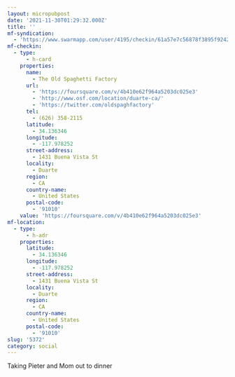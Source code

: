 ```yaml
---
layout: micropubpost
date: '2021-11-30T01:29:32.000Z'
title: ''
mf-syndication:
  - 'https://www.swarmapp.com/user/4195/checkin/61a57e7c56878f3895f9242b'
mf-checkin:
  - type:
      - h-card
    properties:
      name:
        - The Old Spaghetti Factory
      url:
        - 'https://foursquare.com/v/4b410e62f964a5203dc025e3'
        - 'http://www.osf.com/location/duarte-ca/'
        - 'https://twitter.com/oldspaghfactory'
      tel:
        - (626) 358-2115
      latitude:
        - 34.136346
      longitude:
        - -117.978252
      street-address:
        - 1431 Buena Vista St
      locality:
        - Duarte
      region:
        - CA
      country-name:
        - United States
      postal-code:
        - '91010'
    value: 'https://foursquare.com/v/4b410e62f964a5203dc025e3'
mf-location:
  - type:
      - h-adr
    properties:
      latitude:
        - 34.136346
      longitude:
        - -117.978252
      street-address:
        - 1431 Buena Vista St
      locality:
        - Duarte
      region:
        - CA
      country-name:
        - United States
      postal-code:
        - '91010'
slug: '5372'
category: social
---
```

Taking Pieter and Mom out to dinner
